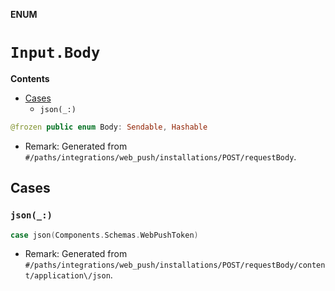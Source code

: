 **ENUM**

# `Input.Body`

**Contents**

- [Cases](#cases)
  - `json(_:)`

```swift
@frozen public enum Body: Sendable, Hashable
```

- Remark: Generated from `#/paths/integrations/web_push/installations/POST/requestBody`.

## Cases
### `json(_:)`

```swift
case json(Components.Schemas.WebPushToken)
```

- Remark: Generated from `#/paths/integrations/web_push/installations/POST/requestBody/content/application\/json`.
